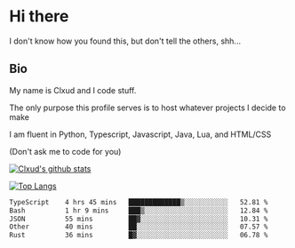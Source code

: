 

# Hi there
I don't know how you found this, but don't tell the others, shh...

## Bio
My name is Clxud and I code stuff.

The only purpose this profile serves is to host whatever projects I decide to make

I am fluent in Python, Typescript, Javascript, Java, Lua, and HTML/CSS



(Don't ask me to code for you)

[![Clxud's github stats](https://github-readme-stats.vercel.app/api?username=cloudwithax&count_private=true&theme=dark&show_icons=true)](https://github.com/anuraghazra/github-readme-stats) 

[![Top Langs](https://github-readme-stats.vercel.app/api/top-langs/?username=cloudwithax&theme=dark)](https://github.com/anuraghazra/github-readme-stats)

<!--START_SECTION:waka-->

```txt
TypeScript    4 hrs 45 mins   █████████████▒░░░░░░░░░░░   52.81 %
Bash          1 hr 9 mins     ███▒░░░░░░░░░░░░░░░░░░░░░   12.84 %
JSON          55 mins         ██▓░░░░░░░░░░░░░░░░░░░░░░   10.31 %
Other         40 mins         ██░░░░░░░░░░░░░░░░░░░░░░░   07.57 %
Rust          36 mins         █▓░░░░░░░░░░░░░░░░░░░░░░░   06.78 %
```

<!--END_SECTION:waka-->







